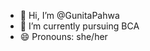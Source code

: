 - 👋 Hi, I’m @GunitaPahwa
- 🌱 I’m currently pursuing BCA
- 😄 Pronouns: she/her

<!---
GunitaPahwa/GunitaPahwa is a ✨ special ✨ repository because its `README.md` (this file) appears on your GitHub profile.
You can click the Preview link to take a look at your changes.
--->
